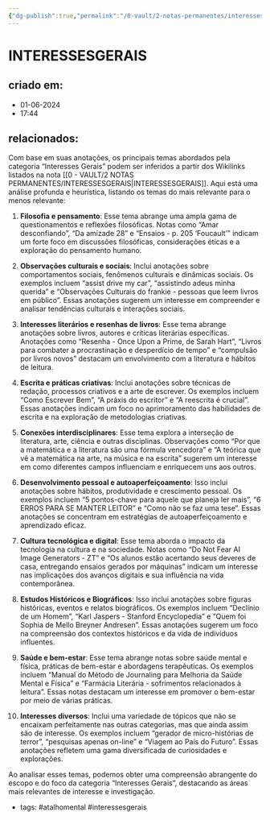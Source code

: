 ```yaml
---
{"dg-publish":true,"permalink":"/0-vault/2-notas-permanentes/interessesgerais/","tags":["permanente","atalhomental","interessesgerais"],"dgHomeLink":true,"dgShowLocalGraph":true,"dgShowFileTree":true,"dgEnableSearch":true}
---
```


# INTERESSESGERAIS

## criado em: 
- 01-06-2024
- 17:44
## relacionados:

Com base em suas anotações, os principais temas abordados pela categoria “Interesses Gerais” podem ser inferidos a partir dos Wikilinks listados na nota [[0 - VAULT/2 NOTAS PERMANENTES/INTERESSESGERAIS\|INTERESSESGERAIS]]. Aqui está uma análise profunda e heurística, listando os temas do mais relevante para o menos relevante:

1. **Filosofia e pensamento**: Esse tema abrange uma ampla gama de questionamentos e reflexões filosóficas. Notas como “Amar desconfiando”, “Da amizade 28” e “Ensaios - p. 205 ‘Foucault’” indicam um forte foco em discussões filosóficas, considerações éticas e a exploração do pensamento humano.

2. **Observações culturais e sociais**: Inclui anotações sobre comportamentos sociais, fenômenos culturais e dinâmicas sociais. Os exemplos incluem “assist drive my car”, “assistindo adeus minha querida” e “Observações Culturais do frankie - pessoas que leem livros em público”. Essas anotações sugerem um interesse em compreender e analisar tendências culturais e interações sociais.

3. **Interesses literários e resenhas de livros**: Esse tema abrange anotações sobre livros, autores e críticas literárias específicas. Anotações como “Resenha - Once Upon a Prime, de Sarah Hart”, “Livros para combater a procrastinação e desperdício de tempo” e “compulsão por livros novos” destacam um envolvimento com a literatura e hábitos de leitura.

4. **Escrita e práticas criativas**: Inclui anotações sobre técnicas de redação, processos criativos e a arte de escrever. Os exemplos incluem “Como Escrever Bem”, “A práxis do escritor” e “A reescrita é crucial”. Essas anotações indicam um foco no aprimoramento das habilidades de escrita e na exploração de metodologias criativas.

5. **Conexões interdisciplinares**: Esse tema explora a interseção de literatura, arte, ciência e outras disciplinas. Observações como “Por que a matemática e a literatura são uma fórmula vencedora” e “A teórica que vê a matemática na arte, na música e na escrita” sugerem um interesse em como diferentes campos influenciam e enriquecem uns aos outros.

6. **Desenvolvimento pessoal e autoaperfeiçoamento**: Isso inclui anotações sobre hábitos, produtividade e crescimento pessoal. Os exemplos incluem “5 pontos-chave para aquele que planeja ler mais”, “6 ERROS PARA SE MANTER LEITOR” e “Como não se faz uma tese”. Essas anotações se concentram em estratégias de autoaperfeiçoamento e aprendizado eficaz.

7. **Cultura tecnológica e digital**: Esse tema aborda o impacto da tecnologia na cultura e na sociedade. Notas como “Do Not Fear AI Image Generators - ZT” e “Os alunos estão acertando seus deveres de casa, entregando ensaios gerados por máquinas” indicam um interesse nas implicações dos avanços digitais e sua influência na vida contemporânea.

8. **Estudos Históricos e Biográficos**: Isso inclui anotações sobre figuras históricas, eventos e relatos biográficos. Os exemplos incluem “Declínio de um Homem”, “Karl Jaspers - Stanford Encyclopedia” e “Quem foi Sophia de Mello Breyner Andresen”. Essas anotações sugerem um foco na compreensão dos contextos históricos e da vida de indivíduos influentes.

9. **Saúde e bem-estar**: Esse tema abrange notas sobre saúde mental e física, práticas de bem-estar e abordagens terapêuticas. Os exemplos incluem “Manual do Método de Journaling para Melhoria da Saúde Mental e Física” e “Farmácia Literária - sofrimentos relacionados à leitura”. Essas notas destacam um interesse em promover o bem-estar por meio de várias práticas.

10. **Interesses diversos**: Inclui uma variedade de tópicos que não se encaixam perfeitamente nas outras categorias, mas que ainda assim são de interesse. Os exemplos incluem “gerador de micro-histórias de terror”, “pesquisas apenas on-line” e “Viagem ao País do Futuro”. Essas anotações refletem uma gama diversificada de curiosidades e explorações.

Ao analisar esses temas, podemos obter uma compreensão abrangente do escopo e do foco da categoria “Interesses Gerais”, destacando as áreas mais relevantes de interesse e investigação.
- tags: #atalhomental #interessesgerais 